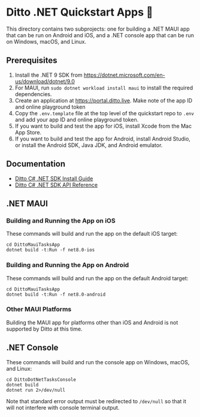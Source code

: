 # Ditto .NET Quickstart Apps 🚀

This directory contains two subprojects: one for building a .NET MAUI app that
can be run on Android and iOS, and a .NET console app that can be run on
Windows, macOS, and Linux.

## Prerequisites

1. Install the .NET 9 SDK from <https://dotnet.microsoft.com/en-us/download/dotnet/9.0>
2. For MAUI, run `sudo dotnet workload install maui` to install the required dependencies.
3. Create an application at <https://portal.ditto.live>. Make note of the app ID and online playground token
4. Copy the `.env.template` file at the top level of the quickstart repo to `.env` and add your app ID and online playground token.
5. If you want to build and test the app for iOS, install Xcode from the Mac App Store.
6. If you want to build and test the app for Android, install Android Studio, or install the Android SDK, Java JDK, and Android emulator.

## Documentation

- [Ditto C# .NET SDK Install Guide](https://docs.ditto.live/install-guides/c-sharp)
- [Ditto C# .NET SDK API Reference](https://software.ditto.live/dotnet/Ditto/4.9.1/api-reference/)

## .NET MAUI

### Building and Running the App on iOS

These commands will build and run the app on the default iOS target:

```
cd DittoMauiTasksApp
dotnet build -t:Run -f net8.0-ios
```

### Building and Running the App on Android

These commands will build and run the app on the default Android target:

```
cd DittoMauiTasksApp
dotnet build -t:Run -f net8.0-android
```

### Other MAUI Platforms

Building the MAUI app for platforms other than iOS and Android is not supported
by Ditto at this time.


## .NET Console

These commands will build and run the console app on Windows, macOS, and Linux:

```
cd DittoDotNetTasksConsole
dotnet build
dotnet run 2>/dev/null
```

Note that standard error output must be redirected to `/dev/null` so that it
will not interfere with console terminal output.

